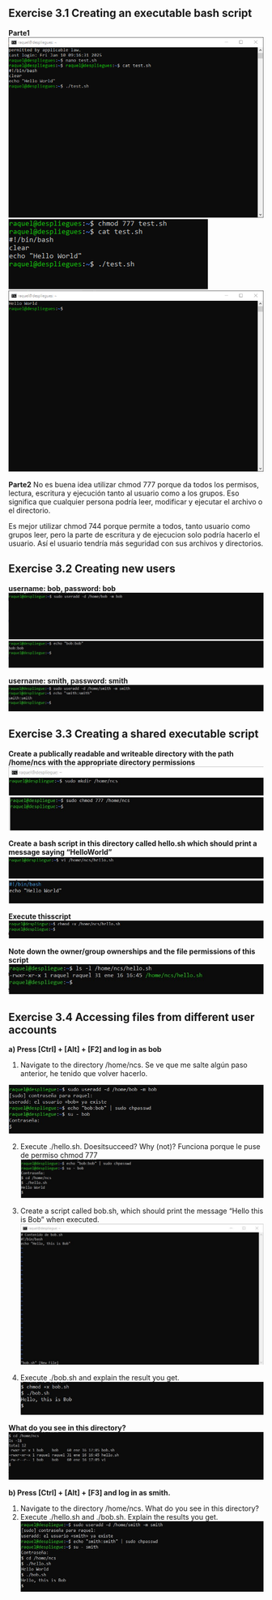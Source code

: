 ## Exercise 3.1 Creating an executable bash script 
**Parte1**
![Captura1.png](https://github.com/Rardati/Despliegue/blob/main/Slackware/Capturas/Captura1.png)
![Captura2.png](https://github.com/Rardati/Despliegue/blob/main/Slackware/Capturas/Captura2.png)
![Captura3.png](https://github.com/Rardati/Despliegue/blob/main/Slackware/Capturas/Captura3.png)

**Parte2**
No es buena idea utilizar chmod 777 porque da todos los permisos, lectura, escritura y ejecución tanto al usuario como a los grupos.
Eso significa que cualquier persona podría leer, modificar y ejecutar el archivo o el directorio.

Es mejor utilizar chmod 744 porque permite a todos, tanto usuario como grupos leer, pero la parte de escritura y de ejecucion solo podría hacerlo el usuario.
Así el usuario tendría más seguridad con sus archivos y directorios.

## Exercise 3.2 Creating new users 
**username: bob, password: bob**
![Captura4.jpg](https://github.com/Rardati/Despliegue/blob/main/Slackware/Capturas/Captura4.jpg)
![Captura4a.jpg](https://github.com/Rardati/Despliegue/blob/main/Slackware/Capturas/Captura4a.jpg)

**username: smith, password: smith**
![Captura5.jpg](https://github.com/Rardati/Despliegue/blob/main/Slackware/Capturas/Captura5.jpg)

## Exercise 3.3 Creating a shared executable script 

**Create a publically readable and writeable directory with the path /home/ncs with the appropriate directory permissions**
![Captura6.jpg](https://github.com/Rardati/Despliegue/blob/main/Slackware/Capturas/Captura6.jpg)
![Captura6a.jpg](https://github.com/Rardati/Despliegue/blob/main/Slackware/Capturas/Captura6a.jpg)

**Create a bash script in this directory called hello.sh which should print a message saying “HelloWorld”**
![Captura7.jpg](https://github.com/Rardati/Despliegue/blob/main/Slackware/Capturas/Captura7.jpg)
![Captura7a.jpg](https://github.com/Rardati/Despliegue/blob/main/Slackware/Capturas/Captura7a.jpg)

**Execute thisscript**
![Captura7b.jpg](https://github.com/Rardati/Despliegue/blob/main/Slackware/Capturas/Captura7b.jpg)

**Note down the owner/group ownerships and the file permissions of this script**
![Captura7c.jpg](https://github.com/Rardati/Despliegue/blob/main/Slackware/Capturas/Captura7c.jpg)


## Exercise 3.4 Accessing files from different user accounts 
**a) Press [Ctrl] + [Alt] + [F2] and log in as bob**
1. Navigate to the directory /home/ncs. 
Se ve que me salte algún paso anterior, he tenido que volver hacerlo.


![Captura8.jpg](https://github.com/Rardati/Despliegue/blob/main/Slackware/Capturas/Captura8.jpg)

2. Execute ./hello.sh. Doesitsucceed? Why (not)?
Funciona porque le puse de permiso chmod 777
![Captura8a.jpg](https://github.com/Rardati/Despliegue/blob/main/Slackware/Capturas/Captura8a.jpg)

3. Create a script called bob.sh, which should print the message “Hello this is Bob” when executed.
![Captura8b.jpg](https://github.com/Rardati/Despliegue/blob/main/Slackware/Capturas/Captura8b.jpg)


4. Execute ./bob.sh and explain the result you get.
![Captura8c.jpg](https://github.com/Rardati/Despliegue/blob/main/Slackware/Capturas/Captura8c.jpg)

**What do you see in this directory?**
![ls-l.jpg](https://github.com/Rardati/Despliegue/blob/main/Slackware/Capturas/ls-l.jpg)



**b) Press [Ctrl] + [Alt] + [F3] and log in as smith.**
1. Navigate to the directory /home/ncs. What do you see in this directory?
2. Execute ./hello.sh and ./bob.sh. Explain the results you get.
![Captura9.jpg](https://github.com/Rardati/Despliegue/blob/main/Slackware/Capturas/Captura9.jpg)

